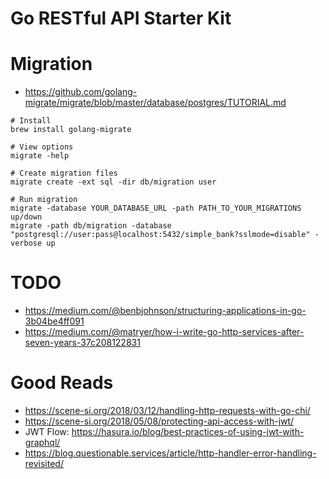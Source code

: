 # Go RESTful API Starter Kit

# Migration
- https://github.com/golang-migrate/migrate/blob/master/database/postgres/TUTORIAL.md
```
# Install
brew install golang-migrate

# View options
migrate -help

# Create migration files
migrate create -ext sql -dir db/migration user

# Run migration
migrate -database YOUR_DATABASE_URL -path PATH_TO_YOUR_MIGRATIONS up/down
migrate -path db/migration -database "postgresql://user:pass@localhost:5432/simple_bank?sslmode=disable" -verbose up

```

# TODO 
- https://medium.com/@benbjohnson/structuring-applications-in-go-3b04be4ff091
- https://medium.com/@matryer/how-i-write-go-http-services-after-seven-years-37c208122831

# Good Reads
- https://scene-si.org/2018/03/12/handling-http-requests-with-go-chi/
- https://scene-si.org/2018/05/08/protecting-api-access-with-jwt/
- JWT Flow: https://hasura.io/blog/best-practices-of-using-jwt-with-graphql/
- https://blog.questionable.services/article/http-handler-error-handling-revisited/